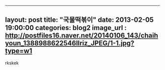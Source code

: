 
---
layout: post
title:  "국물떡볶이"
date:   2013-02-05 19:00:00
categories: blog2
image_url : http://postfiles16.naver.net/20140106_143/chaihyoun_1388988622546IIriz_JPEG/1-1.jpg?type=w1
---

rkskek

